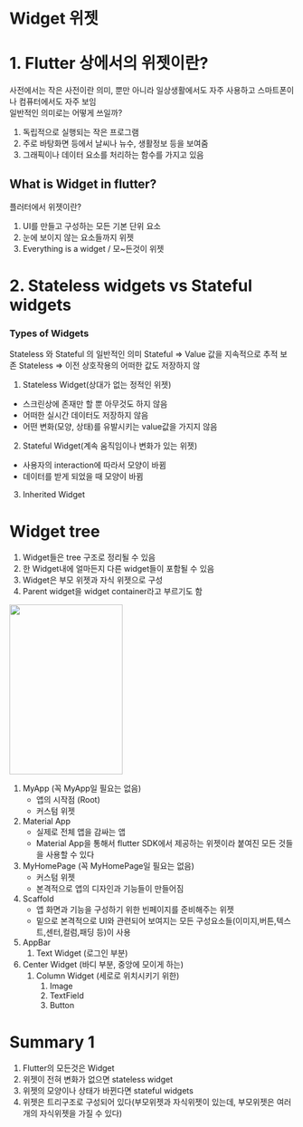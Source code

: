 [comment]: <> (코딩세프 플러터 강의 순한맛 시즌1 6강)
# Widget 위젯

# 1. Flutter 상에서의 위젯이란?
사전에서는 작은 사전이란 의미, 뿐만 아니라 일상생활에서도 자주 사용하고 스마트폰이나 컴퓨터에서도 자주 보임<br>
일반적인 의미로는 어떻게 쓰일까?

1. 독립적으로 실행되는 작은 프로그램
2. 주로 바탕화면 등에서 날씨나 뉴수, 생활정보 등을 보여줌
3. 그래픽이나 데이터 요소를 처리하는 함수를 가지고 있음


## What is Widget in flutter?
플러터에서 위젯이란?
1. UI를 만들고 구성하는 모든 기본 단위 요소
2. 눈에 보이지 않는 요소들까지 위젯
3. Everything is a widget / 모~든것이 위젯


# 2. Stateless widgets vs Stateful widgets

### Types of Widgets

Stateless 와 Stateful 의 일반적인 의미
Stateful => Value 값을 지속적으로 추적 보존
Stateless => 이전 상호작용의 어떠한 값도 저장하지 않

1. Stateless Widget(상대가 없는 정적인 위젯)
- 스크린상에 존재만 할 뿐 아무것도 하지 않음
- 어떠한 실시간 데이터도 저장하지 않음
- 어떤 변화(모양, 상태)를 유발시키는 value값을 가지지 않음

2. Stateful Widget(계속 움직임이나 변화가 있는 위젯)
- 사용자의 interaction에 따라서 모양이 바뀜
- 데이터를 받게 되었을 때 모양이 바뀜

3. Inherited Widget


# Widget tree
1. Widget들은 tree 구조로 정리될 수 있음
2. 한 Widget내에 얼마든지 다른 widget들이 포함될 수 있음
3. Widget은 부모 위젯과 자식 위젯으로 구성
4. Parent widget을 widget container라고 부르기도 함

<img height="300" src="../../../../../var/folders/zk/49qt_6s17_lb7mkr1pxxp2b80000gn/T/TemporaryItems/NSIRD_screencaptureui_5ubyDs/스크린샷 2022-07-12 오후 2.01.02.png" width="200"/>

1. MyApp (꼭 MyApp일 필요는 없음)
   - 앱의 시작점 (Root)
   - 커스텀 위젯
2. Material App
   - 실제로 전체 앱을 감싸는 앱
   - Material App을 통해서 flutter SDK에서 제공하는 위젯이라 붙여진 모든 것들을 사용할 수 있다
3. MyHomePage (꼭 MyHomePage일 필요는 없음)
   - 커스텀 위젯
   - 본격적으로 앱의 디자인과 기능들이 만들어짐
4. Scaffold
   - 앱 화면과 기능을 구성하기 위한 빈페이지를 준비해주는 위젯
   - 밑으로 본격적으로 UI와 관련되어 보여지는 모든 구성요소들(이미지,버튼,텍스트,센터,컬럼,패딩 등)이 사용
5. AppBar
   1. Text Widget (로그인 부분)
6. Center Widget (바디 부분, 중앙에 모이게 하는)
   1. Column Widget (세로로 위치시키기 위한)
      1. Image
      2. TextField
      3. Button


# Summary 1
1. Flutter의 모든것은 Widget
2. 위젯이 전혀 변화가 없으면 stateless widget
3. 위젯의 모양이나 상태가 바뀐다면 stateful widgets
4. 위젯은 트리구조로 구성되어 있다(부모위젯과 자식위젯이 있는데, 부모위젯은 여러개의 자식위젯을 가질 수 있다)